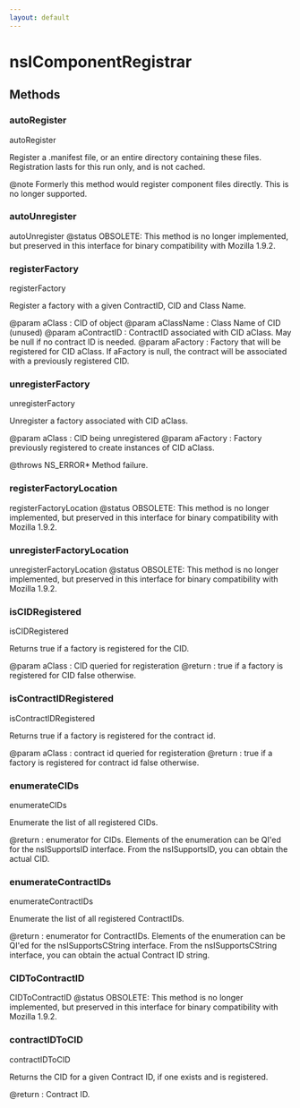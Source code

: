 ```yaml
---
layout: default
---
```


# nsIComponentRegistrar #

## Methods ##

### autoRegister ###

autoRegister

Register a .manifest file, or an entire directory containing
these files. Registration lasts for this run only, and is not cached.

@note Formerly this method would register component files directly. This
      is no longer supported.


### autoUnregister ###

autoUnregister
@status OBSOLETE: This method is no longer implemented, but preserved
                  in this interface for binary compatibility with
                  Mozilla 1.9.2.


### registerFactory ###

registerFactory

Register a factory with a given ContractID, CID and Class Name.

@param aClass      : CID of object
@param aClassName  : Class Name of CID (unused)
@param aContractID : ContractID associated with CID aClass. May be null
                     if no contract ID is needed.
@param aFactory    : Factory that will be registered for CID aClass.
                     If aFactory is null, the contract will be associated
                     with a previously registered CID.


### unregisterFactory ###

unregisterFactory

Unregister a factory associated with CID aClass.

@param aClass   : CID being unregistered
@param aFactory : Factory previously registered to create instances of
                  CID aClass.

@throws NS_ERROR* Method failure.


### registerFactoryLocation ###

registerFactoryLocation
@status OBSOLETE: This method is no longer implemented, but preserved
                  in this interface for binary compatibility with
                  Mozilla 1.9.2.


### unregisterFactoryLocation ###

unregisterFactoryLocation
@status OBSOLETE: This method is no longer implemented, but preserved
                  in this interface for binary compatibility with
                  Mozilla 1.9.2.


### isCIDRegistered ###

isCIDRegistered

Returns true if a factory is registered for the CID.

@param aClass : CID queried for registeration
@return       : true if a factory is registered for CID 
                false otherwise.


### isContractIDRegistered ###

isContractIDRegistered

Returns true if a factory is registered for the contract id.

@param aClass : contract id queried for registeration
@return       : true if a factory is registered for contract id 
                false otherwise.


### enumerateCIDs ###

enumerateCIDs

Enumerate the list of all registered CIDs.

@return : enumerator for CIDs.  Elements of the enumeration can be QI'ed
          for the nsISupportsID interface.  From the nsISupportsID, you 
          can obtain the actual CID.


### enumerateContractIDs ###

enumerateContractIDs

Enumerate the list of all registered ContractIDs.

@return : enumerator for ContractIDs. Elements of the enumeration can be 
          QI'ed for the nsISupportsCString interface.  From  the
          nsISupportsCString interface, you can obtain the actual 
          Contract ID string.


### CIDToContractID ###

CIDToContractID
@status OBSOLETE: This method is no longer implemented, but preserved
                  in this interface for binary compatibility with
                  Mozilla 1.9.2.


### contractIDToCID ###

contractIDToCID

Returns the CID for a given Contract ID, if one exists and is registered.

@return : Contract ID.


